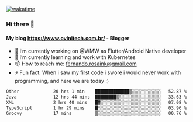 [![wakatime](https://wakatime.com/badge/user/d5892087-17e6-46ab-8384-91a71a9b88d8.svg)](https://wakatime.com/@d5892087-17e6-46ab-8384-91a71a9b88d8)
### Hi there 👋

#### My blog https://www.ovinitech.com.br/ - Blogger

- 🔭 I’m currently working on @WMW as Flutter/Android Native developer
- 🌱 I’m currently learning and work with Kubernetes
- 📫 How to reach me: fernando.rosaink@gmail.com 
- ⚡ Fun fact: When i saw my first code i swore i would never work with programming, and here we are today :)

<!--START_SECTION:waka-->

```txt
Other             20 hrs 1 min    █████████████▒░░░░░░░░░░░   52.87 %
Java              12 hrs 44 mins  ████████▒░░░░░░░░░░░░░░░░   33.63 %
XML               2 hrs 40 mins   █▓░░░░░░░░░░░░░░░░░░░░░░░   07.08 %
TypeScript        1 hr 29 mins    █░░░░░░░░░░░░░░░░░░░░░░░░   03.96 %
Groovy            17 mins         ▒░░░░░░░░░░░░░░░░░░░░░░░░   00.76 %
```

<!--END_SECTION:waka-->
